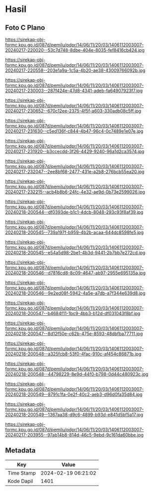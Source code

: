 # Hasil

## Foto C Plano

https://sirekap-obj-formc.kpu.go.id/087d/pemilu/pdpr/14/06/11/20/03/1406112003007-20240217-220020--53c7d748-8dbe-404e-8035-fef8416cb424.jpg

https://sirekap-obj-formc.kpu.go.id/087d/pemilu/pdpr/14/06/11/20/03/1406112003007-20240217-220558--203e1a9a-1c5a-4b20-ae38-43009766092b.jpg

https://sirekap-obj-formc.kpu.go.id/087d/pemilu/pdpr/14/06/11/20/03/1406112003007-20240217-230003--287f424e-47d8-4341-adeb-fa64907923f7.jpg

https://sirekap-obj-formc.kpu.go.id/087d/pemilu/pdpr/14/06/11/20/03/1406112003007-20240217-230652--670c12ee-2375-4f5f-a603-330adb08c5ff.jpg

https://sirekap-obj-formc.kpu.go.id/087d/pemilu/pdpr/14/06/11/20/03/1406112003007-20240217-231630--c5ed136f-c844-4b47-96c4-0c7489e1e07e.jpg

https://sirekap-obj-formc.kpu.go.id/087d/pemilu/pdpr/14/06/11/20/03/1406112003007-20240217-231920--b3ccecdd-3f26-4429-9240-96a1d2ca3574.jpg

https://sirekap-obj-formc.kpu.go.id/087d/pemilu/pdpr/14/06/11/20/03/1406112003007-20240217-232047--2ee8bf68-2477-431e-a2b8-276bcb55ea20.jpg

https://sirekap-obj-formc.kpu.go.id/087d/pemilu/pdpr/14/06/11/20/03/1406112003007-20240217-232215--acb4b8b6-24fc-4e32-ae9d-0b73e2599026.jpg

https://sirekap-obj-formc.kpu.go.id/087d/pemilu/pdpr/14/06/11/20/03/1406112003007-20240218-200544--df0393de-b1c1-4dcb-8048-293c93f8af39.jpg

https://sirekap-obj-formc.kpu.go.id/087d/pemilu/pdpr/14/06/11/20/03/1406112003007-20240218-200545--739a197f-b959-4b2b-acaa-644dc8598fe5.jpg

https://sirekap-obj-formc.kpu.go.id/087d/pemilu/pdpr/14/06/11/20/03/1406112003007-20240218-200545--e54a5d98-2be1-4b3d-9441-2b7bb7e272cd.jpg

https://sirekap-obj-formc.kpu.go.id/087d/pemilu/pdpr/14/06/11/20/03/1406112003007-20240218-200546--d7816cd8-8c09-4647-ab97-2955e695135a.jpg

https://sirekap-obj-formc.kpu.go.id/087d/pemilu/pdpr/14/06/11/20/03/1406112003007-20240218-200546--9e2ed08f-5942-4a5e-a7db-a7f344e639d8.jpg

https://sirekap-obj-formc.kpu.go.id/087d/pemilu/pdpr/14/06/11/20/03/1406112003007-20240218-200547--b4684f11-1bc9-4bb3-b12d-df031043f8bf.jpg

https://sirekap-obj-formc.kpu.go.id/087d/pemilu/pdpr/14/06/11/20/03/1406112003007-20240218-200547--8d12f50e-c62b-475e-8593-48dbfba77711.jpg

https://sirekap-obj-formc.kpu.go.id/087d/pemilu/pdpr/14/06/11/20/03/1406112003007-20240218-200548--a325fcb8-53f0-4fac-910c-af454c86871b.jpg

https://sirekap-obj-formc.kpu.go.id/087d/pemilu/pdpr/14/06/11/20/03/1406112003007-20240218-200548--44798229-8e9d-44f0-b798-0d44c480923c.jpg

https://sirekap-obj-formc.kpu.go.id/087d/pemilu/pdpr/14/06/11/20/03/1406112003007-20240218-200549--8791c1fa-0e2f-40c2-aeb3-d96d0fa35d84.jpg

https://sirekap-obj-formc.kpu.go.id/087d/pemilu/pdpr/14/06/11/20/03/1406112003007-20240218-200549--1367aa38-d9c6-4899-b93d-e841d5bf5a17.jpg

https://sirekap-obj-formc.kpu.go.id/087d/pemilu/pdpr/14/06/11/20/03/1406112003007-20240217-203955--97ab14b8-814d-46c5-9ebd-9c161da60bbe.jpg


## Metadata

| Key        | Value               |
| ---------- | ------------------- |
| Time Stamp | 2024-02-19 06:21:02 |
| Kode Dapil | 1401                |



